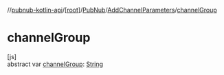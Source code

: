 //[pubnub-kotlin-api](../../../../index.md)/[[root]](../../index.md)/[PubNub](../index.md)/[AddChannelParameters](index.md)/[channelGroup](channel-group.md)

# channelGroup

[js]\
abstract var [channelGroup](channel-group.md): [String](https://kotlinlang.org/api/core/kotlin-stdlib/kotlin/-string/index.html)
